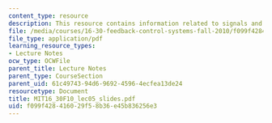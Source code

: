 ```yaml
---
content_type: resource
description: This resource contains information related to signals and systems.
file: /media/courses/16-30-feedback-control-systems-fall-2010/f099f428416029f58b36e45b836256e3_MIT16_30F10_lec05_slides.pdf
file_type: application/pdf
learning_resource_types:
- Lecture Notes
ocw_type: OCWFile
parent_title: Lecture Notes
parent_type: CourseSection
parent_uid: 61c49743-94d6-9692-4596-4ecfea13de24
resourcetype: Document
title: MIT16_30F10_lec05_slides.pdf
uid: f099f428-4160-29f5-8b36-e45b836256e3
---
```

